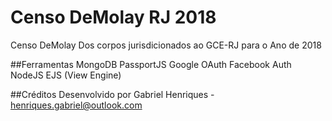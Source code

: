 # Censo DeMolay RJ 2018

Censo DeMolay Dos corpos jurisdicionados ao GCE-RJ para o Ano de 2018

##Ferramentas
MongoDB
PassportJS
Google OAuth
Facebook Auth
NodeJS
EJS (View Engine)


##Créditos
Desenvolvido por Gabriel Henriques - henriques.gabriel@outlook.com